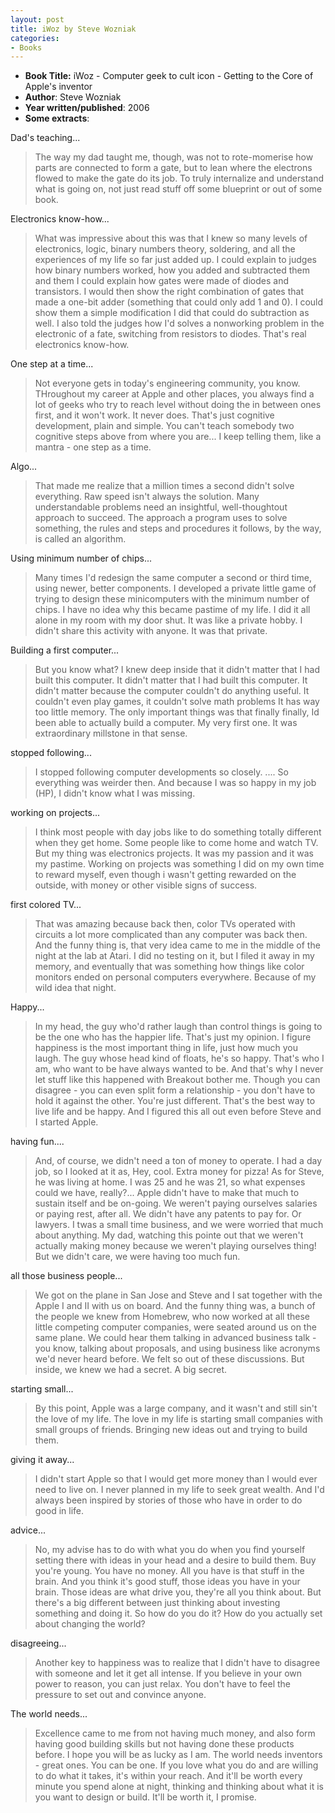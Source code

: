 ```yaml
---
layout: post
title: iWoz by Steve Wozniak
categories:
- Books
---
```


- **Book Title:** iWoz - Computer geek to cult icon - Getting to the Core of Apple's inventor
- **Author**: Steve Wozniak
- **Year written/published**: 2006
- **Some extracts**:

Dad's teaching...

> The way my dad taught me, though, was not to rote-momerise how parts are connected to form a gate, but to lean where the electrons flowed to make the gate do its job. To truly internalize and understand what is going on, not just read stuff off some blueprint or out of some book.

Electronics know-how...

> What was impressive about this was that I knew so many levels of electronics, logic, binary numbers theory, soldering, and all the experiences of my life so far just added up. I could explain to judges how binary numbers worked, how you added and subtracted them and them I could explain how gates were made of diodes and transistors. I would then show the right combination of gates that made a one-bit adder (something that could only add 1 and 0). I could show them a simple modification I did that could do subtraction as well. I also told the judges how I'd solves a nonworking problem in the electronic of a fate, switching from resistors to diodes. That's real electronics know-how.

One step at a time...

> Not everyone gets in today's engineering community, you know. THroughout my career at Apple and other places, you always find a lot of geeks who try to reach level without doing the in between ones first, and it won't work. It never does. That's just cognitive development, plain and simple. You can't teach somebody two cognitive steps above from where you are... I keep telling them, like a mantra - one step as a time.

Algo...

> That made me realize that a million times a second didn't solve everything. Raw speed isn't always the solution. Many understandable problems need an insightful, well-thoughtout approach to succeed. The approach a program uses to solve something, the rules and steps and procedures it follows, by the way, is called an algorithm.

Using minimum number of chips...

> Many times I'd redesign the same computer a second or third time, using newer, better components. I developed a private little game of trying to design these minicomputers with the minimum number of chips. I have no idea why this became pastime of my life. I did it all alone in my room with my door shut. It was like a private hobby. I didn't share this activity with anyone. It was that private.

Building a first computer...

> But you know what? I knew deep inside that it didn't matter that I had built this computer. It didn't matter that I had built this computer. It didn't matter because the computer couldn't do anything useful. It couldn't even play games, it couldn't solve math problems It has way too little memory. The only important things was that finally finally, Id been able to actually build a computer. My very first one. It was extraordinary millstone in that sense.

stopped following...

> I stopped following computer developments so closely. .... So everything was weirder then. And because I was so happy in my job (HP), I didn't know what I was missing.

working on projects...

> I think most people with day jobs like to do something totally different when they get home. Some people like to come home and watch TV. But my thing was electronics projects. It was my passion and it was my pastime. Working on projects was something I did on my own time to reward myself, even though i wasn't getting rewarded on the outside, with money or other visible signs of success.

first colored TV...

> That was amazing because back then, color TVs operated with circuits a lot more complicated than any computer was back then. And the funny thing is, that very idea came to me in the middle of the night at the lab at Atari. I did no testing on it, but I filed it away in my memory, and eventually that was something how things like color monitors ended on personal computers everywhere. Because of my wild idea that night.

Happy...

> In my head, the guy who'd rather laugh than control things is going to be the one who has the happier life. That's just my opinion. I figure happiness is the most important thing in life, just how much you laugh. The guy whose head kind of floats, he's so happy. That's who I am, who want to be have always wanted to be. And that's why I never let stuff like this happened with Breakout bother me. Though you can disagree - you can even split form a relationship - you don't have to hold it against the other. You're just different. That's the best way to live life and be happy. And I figured this all out even before Steve and I started Apple.

having fun....

> And, of course, we didn't need a ton of money to operate. I had a day job, so I looked at it as, Hey, cool. Extra money for pizza! As for Steve, he was living at home. I was 25 and he was 21, so what expenses could we have, really?... Apple didn't have to make that much to sustain itself and be on-going. We weren't paying ourselves salaries or paying rest, after all. We didn't have any patents to pay for. Or lawyers. I twas a small time business, and we were worried that much about anything. My dad, watching this pointe out that we weren't actually making money because we weren't playing ourselves thing! But we didn't care, we were having too much fun.

all those business people...

> We got on the plane in San Jose and Steve and I sat together with the Apple I and II with us on board. And the funny thing was, a bunch of the people we knew from Homebrew, who now worked at all these little competing computer companies, were seated around us on the same plane. We could hear them talking in advanced business talk - you know, talking about proposals, and using business like acronyms we'd never heard before. We felt so out of these discussions. But inside, we knew we had a secret. A big secret.

starting small...

> By this point, Apple was a large company, and it wasn't and still sin't the love of my life. The love in my life is starting small companies with small groups of friends. Bringing new ideas out and trying to build them.

giving it away...

> I didn't start Apple so that I would get more money than I would ever need to live on. I never planned in my life to seek great wealth. And I'd always been inspired by stories of those who have in order to do good in life.

advice...

> No, my advise has to do with what you do when you find yourself setting there with ideas in your head and a desire to build them. Buy you're young. You have no money. All you have is that stuff in the brain. And you think it's good stuff, those ideas you have in your brain. Those ideas are what drive you, they're all you think about. But there's a big different between just thinking about investing something and doing it. So how do you do it? How do you actually set about changing the world?

disagreeing...

> Another key to happiness was to realize that I didn't have to disagree with someone and let it get all intense. If you believe in your own power to reason, you can just relax. You don't have to feel the pressure to set out and convince anyone.

The world needs...

> Excellence came to me from not having much money, and also form having good building skills but not having done these products before. I hope you will be as lucky as I am. The world needs inventors - great ones. You can be one. If you love what you do and are willing to do what it takes, it's within your reach. And it'll be worth every minute you spend alone at night, thinking and thinking about what it is you want to design or build. It'll be worth it, I promise.
